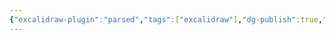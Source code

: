 ```yaml
---
{"excalidraw-plugin":"parsed","tags":["excalidraw"],"dg-publish":true,"permalink":"/docs/assets/Drawing 2023-08-12 10.15.16.excalidraw/","dgPassFrontmatter":true}
---
```

<style> .container {font-family: sans-serif; text-align: center;} .button-wrapper button {z-index: 1;height: 40px; width: 100px; margin: 10px;padding: 5px;} .excalidraw .App-menu_top .buttonList { display: flex;} .excalidraw-wrapper { height: 800px; margin: 50px; position: relative;} :root[dir="ltr"] .excalidraw .layer-ui__wrapper .zen-mode-transition.App-menu_bottom--transition-left {transform: none;} </style><script src="https://cdn.jsdelivr.net/npm/react@17/umd/react.production.min.js"></script><script src="https://cdn.jsdelivr.net/npm/react-dom@17/umd/react-dom.production.min.js"></script><script type="text/javascript" src="https://cdn.jsdelivr.net/npm/@excalidraw/excalidraw@0/dist/excalidraw.production.min.js"></script><div id="Drawing_2023-08-12_1015.16.excalidraw.md"></div><script>(function(){const InitialData={"type":"excalidraw","version":2,"source":"https://github.com/zsviczian/obsidian-excalidraw-plugin/releases/tag/2.7.4","elements":[{"id":"kKRpBPS_nmfSkDTbkv3bP","type":"ellipse","x":-261.3048157095909,"y":-453.5504608154297,"width":364.18209658830466,"height":283.850601196289,"angle":0,"strokeColor":"#1e1e1e","backgroundColor":"transparent","fillStyle":"hachure","strokeWidth":1,"strokeStyle":"solid","roughness":1,"opacity":100,"groupIds":[],"frameId":null,"roundness":{"type":2},"seed":1534044004,"version":113,"versionNonce":2015069812,"isDeleted":false,"boundElements":[],"updated":1736753018536,"link":null,"locked":false,"index":"a0"},{"id":"cBu4YYCsBUPGFVb5_rbCm","type":"ellipse","x":-80.38247601930232,"y":-421.5260874746517,"width":144.53849943584947,"height":213.73476896974705,"angle":0,"strokeColor":"#1e1e1e","backgroundColor":"transparent","fillStyle":"hachure","strokeWidth":1,"strokeStyle":"solid","roughness":1,"opacity":100,"groupIds":[],"frameId":null,"roundness":{"type":2},"seed":1665227100,"version":211,"versionNonce":1310542540,"isDeleted":false,"boundElements":[],"updated":1736753018536,"link":null,"locked":false,"index":"a1"},{"id":"p8pUA9dM","type":"text","x":-142.62381595373154,"y":-438.39817810058594,"width":103.2799072265625,"height":25,"angle":0,"strokeColor":"#1e1e1e","backgroundColor":"transparent","fillStyle":"hachure","strokeWidth":1,"strokeStyle":"solid","roughness":1,"opacity":100,"groupIds":[],"frameId":null,"roundness":null,"seed":1982258140,"version":97,"versionNonce":625645556,"isDeleted":false,"boundElements":[],"updated":1736753018536,"link":null,"locked":false,"text":"Statement","rawText":"Statement","fontSize":20,"fontFamily":1,"textAlign":"left","verticalAlign":"top","baseline":17,"containerId":null,"originalText":"Statement","lineHeight":1.25,"autoResize":true,"index":"a2"},{"id":"j2OxVz92","type":"text","x":-54.33429569005966,"y":-376.35874938964844,"width":98.09988403320312,"height":25,"angle":0,"strokeColor":"#1e1e1e","backgroundColor":"transparent","fillStyle":"hachure","strokeWidth":1,"strokeStyle":"solid","roughness":1,"opacity":100,"groupIds":[],"frameId":null,"roundness":null,"seed":1000424932,"version":222,"versionNonce":474091852,"isDeleted":false,"boundElements":[],"updated":1736753018536,"link":null,"locked":false,"text":"expression","rawText":"expression","fontSize":20,"fontFamily":1,"textAlign":"left","verticalAlign":"top","baseline":17,"containerId":null,"originalText":"expression","lineHeight":1.25,"autoResize":true,"index":"a3"},{"id":"7187MzmJ","type":"text","x":-199.47662967443466,"y":-315.4253692626953,"width":199.21875,"height":24,"angle":0,"strokeColor":"#1e1e1e","backgroundColor":"transparent","fillStyle":"hachure","strokeWidth":1,"strokeStyle":"solid","roughness":1,"opacity":100,"groupIds":[],"frameId":null,"roundness":null,"seed":593992932,"version":132,"versionNonce":1302034804,"isDeleted":false,"boundElements":[],"updated":1736753018536,"link":null,"locked":false,"text":"variable = x + 12","rawText":"variable = x + 12","fontSize":20,"fontFamily":3,"textAlign":"left","verticalAlign":"top","baseline":19,"containerId":null,"originalText":"variable = x + 12","lineHeight":1.2,"autoResize":true,"index":"a4"}],"appState":{"theme":"light","viewBackgroundColor":"#ffffff","currentItemStrokeColor":"#1e1e1e","currentItemBackgroundColor":"transparent","currentItemFillStyle":"hachure","currentItemStrokeWidth":1,"currentItemStrokeStyle":"solid","currentItemRoughness":1,"currentItemOpacity":100,"currentItemFontFamily":3,"currentItemFontSize":20,"currentItemTextAlign":"left","currentItemStartArrowhead":null,"currentItemEndArrowhead":"arrow","currentItemArrowType":"round","scrollX":525.4637674154386,"scrollY":599.8751602172852,"zoom":{"value":2},"currentItemRoundness":"round","gridSize":null,"gridStep":5,"gridModeEnabled":false,"gridColor":{"Bold":"rgba(217, 217, 217, 0.5)","Regular":"rgba(230, 230, 230, 0.5)"},"currentStrokeOptions":null,"frameRendering":{"enabled":true,"clip":true,"name":true,"outline":true},"objectsSnapModeEnabled":false,"activeTool":{"type":"selection","customType":null,"locked":false,"lastActiveTool":null}},"files":{}};InitialData.scrollToContent=true;App=()=>{const e=React.useRef(null),t=React.useRef(null),[n,i]=React.useState({width:void 0,height:void 0});return React.useEffect(()=>{i({width:t.current.getBoundingClientRect().width,height:t.current.getBoundingClientRect().height});const e=()=>{i({width:t.current.getBoundingClientRect().width,height:t.current.getBoundingClientRect().height})};return window.addEventListener("resize",e),()=>window.removeEventListener("resize",e)},[t]),React.createElement(React.Fragment,null,React.createElement("div",{className:"excalidraw-wrapper",ref:t},React.createElement(ExcalidrawLib.Excalidraw,{ref:e,width:n.width,height:n.height,initialData:InitialData,viewModeEnabled:!0,zenModeEnabled:!0,gridModeEnabled:!1})))},excalidrawWrapper=document.getElementById("Drawing_2023-08-12_1015.16.excalidraw.md");ReactDOM.render(React.createElement(App),excalidrawWrapper);})();</script>